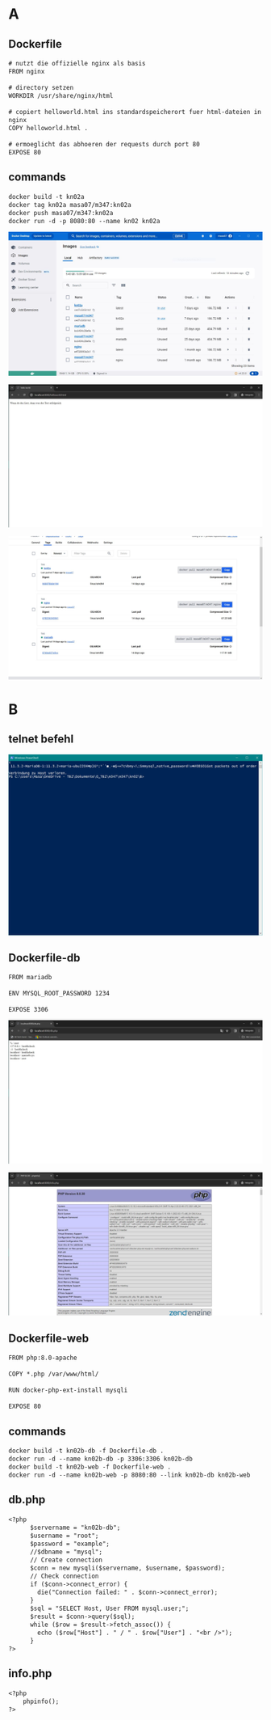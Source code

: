 # A

## Dockerfile
```
# nutzt die offizielle nginx als basis
FROM nginx

# directory setzen
WORKDIR /usr/share/nginx/html

# copiert helloworld.html ins standardspeicherort fuer html-dateien in nginx
COPY helloworld.html .

# ermoeglicht das abhoeren der requests durch port 80
EXPOSE 80
```

## commands
```
docker build -t kn02a
docker tag kn02a masa07/m347:kn02a
docker push masa07/m347:kn02a
docker run -d -p 8080:80 --name kn02 kn02a
```
![](aDD.JPG)

![](ahtml.JPG)

![](dockerhub.JPG)

# B

## telnet befehl

![](telnet.JPG)

## Dockerfile-db
```
FROM mariadb

ENV MYSQL_ROOT_PASSWORD 1234

EXPOSE 3306
```

![](db.php.JPG)

![](infophp.JPG)

## Dockerfile-web
```
FROM php:8.0-apache

COPY *.php /var/www/html/

RUN docker-php-ext-install mysqli

EXPOSE 80

```

## commands 
```
docker build -t kn02b-db -f Dockerfile-db .
docker run -d --name kn02b-db -p 3306:3306 kn02b-db
docker build -t kn02b-web -f Dockerfile-web .
docker run -d --name kn02b-web -p 8080:80 --link kn02b-db kn02b-web
```
## db.php
```
<?php
      $servername = "kn02b-db";
      $username = "root";
      $password = "example";
      //$dbname = "mysql";
      // Create connection
      $conn = new mysqli($servername, $username, $password);
      // Check connection
      if ($conn->connect_error) {
        die("Connection failed: " . $conn->connect_error);
      }
      $sql = "SELECT Host, User FROM mysql.user;";
      $result = $conn->query($sql);
      while ($row = $result->fetch_assoc()) {
        echo ($row["Host"] . " / " . $row["User"] . "<br />");
      }
?>
```

## info.php
```
<?php
    phpinfo();
?>
```
